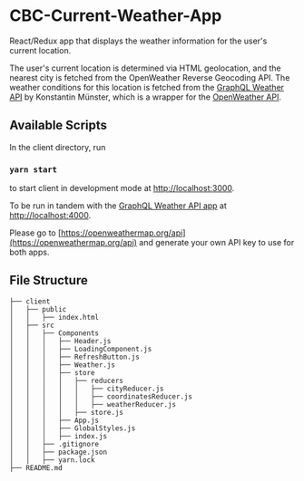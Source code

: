 # CBC-Current-Weather-App
React/Redux app that displays the weather information for the user's current location.

The user's current location is determined via HTML geolocation, and the nearest city is fetched from the OpenWeather Reverse Geocoding API. The weather conditions for this location is fetched from the [GraphQL Weather API](https://github.com/konstantinmuenster/graphql-weather-api) by Konstantin Münster, which is a wrapper for the [OpenWeather API](https://openweathermap.org/api). 

## Available Scripts

In the client directory, run 

### `yarn start`

to start client in development mode at [http://localhost:3000](http://localhost:3000).

To be run in tandem with the [GraphQL Weather API app](https://github.com/konstantinmuenster/graphql-weather-api) at [http://localhost:4000](http://localhost:4000).

Please go to [https://openweathermap.org/api](https://openweathermap.org/api) and generate your own API key to use for both apps. 


## File Structure

```
├── client
│   ├── public
│   │   ├── index.html
│   ├── src
│   │   ├── Components
│   │   │   ├── Header.js
│   │   │   ├── LoadingComponent.js
│   │   │   ├── RefreshButton.js
│   │   │   ├── Weather.js
│   │   │   ├── store
│   │   │   │   ├── reducers
│   │   │   │   │   ├── cityReducer.js
│   │   │   │   │   ├── coordinatesReducer.js
│   │   │   │   │   ├── weatherReducer.js
│   │   │   │   ├── store.js
│   │   │   ├── App.js
│   │   │   ├── GlobalStyles.js
│   │   │   ├── index.js
│   │   ├── .gitignore
│   │   ├── package.json
│   │   ├── yarn.lock
├── README.md
```

